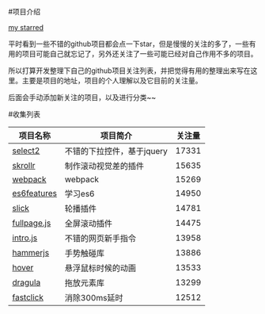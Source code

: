 #项目介绍

[my starred](https://api.github.com/users/cody1991/starred)

平时看到一些不错的github项目都会点一下star，但是慢慢的关注的多了，一些有用的项目可能自己就忘记了，另外还关注了一些可能已经对自己作用不多的项目。

所以打算开发整理下自己的github项目关注列表，并把觉得有用的整理出来写在这里。主要是项目的地址，项目的个人理解以及它目前的关注量。

后面会手动添加新关注的项目，以及进行分类~~

#收集列表 

项目名称 | 项目简介 | 关注量
-----|-----|-----
[select2](https://github.com/select2/select2) | 不错的下拉控件，基于jquery | 17331
[skrollr](https://github.com/Prinzhorn/skrollr) | 制作滚动视觉差的插件 | 15635
[webpack](https://github.com/webpack/webpack) | webpack | 15269
[es6features](https://github.com/lukehoban/es6features) | 学习es6 | 14950
[slick](https://github.com/kenwheeler/slick) | 轮播插件 | 14781
[fullpage.js](https://github.com/alvarotrigo/fullPage.js) | 全屏滚动插件 | 14475
[intro.js](https://github.com/usablica/intro.js) | 不错的网页新手指令 | 13958
[hammerjs](https://github.com/hammerjs/hammer.js) | 手势触碰库 | 13886
[hover](https://github.com/IanLunn/Hover) | 悬浮鼠标时候的动画 | 13533
[dragula](https://github.com/bevacqua/dragula) | 拖放元素库 | 13299
[fastclick](https://github.com/ftlabs/fastclick) | 消除300ms延时 | 12512
